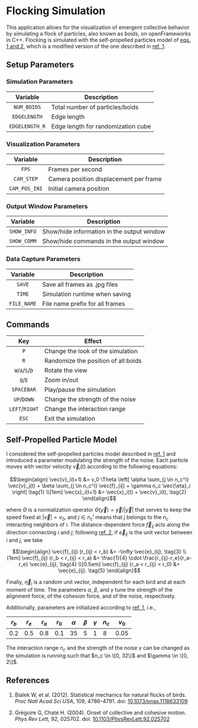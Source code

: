 # Flocking Simulation

This application allows for the visualization of emergent collective behavior by simulating a flock of particles, also known as _boids_, on openFrameworks in C++. Flocking is simulated with the self-propelled particles model of [eqs. 1 and 2](#eqs), which is a modified version of the one described in [ref. 1](#ref).

<!--- Mention periodic boundary conditions with unit cell as a cube --->

## Setup Parameters

### Simulation Parameters

| Variable | Description |
| :-: | - |
| <code>NUM_BOIDS</code> | Total number of particles/boids |
| <code>EDGELENGTH</code> | Edge length |
| <code>EDGELENGTH_R</code> | Edge length for randomization cube |

### Visualization Parameters

| Variable | Description |
| :-: | - |
| <code>FPS</code> | Frames per second |
| <code>CAM_STEP</code> | Camera position displacement per frame |
| <code>CAM_POS_INI</code> | Initial camera position |

### Output Window Parameters

| Variable | Description |
| :-: | - |
| <code>SHOW_INFO</code> | Show/hide information in the output window |
| <code>SHOW_COMM</code> | Show/hide commands in the output window |

### Data Capture Parameters

| Variable | Description |
| :-: | - |
| <code>SAVE</code> | Save all frames as .jpg files |
| <code>TIME</code> | Simulation runtime when saving |
| <code>FILE_NAME</code> | File name prefix for all frames |

## Commands

| Key                                                         | Effect                              |
| :-:                                                         | -                                   |
| <code>P</code>                                              | Change the look of the simulation   |
| <code>R</code>                                              | Randomize the position of all boids |
| <code>W</code>/<code>A</code>/<code>S</code>/<code>D</code> | Rotate the view                     |
| <code>Q</code>/<code>E</code>                               | Zoom in/out                         |
| <code>SPACEBAR</code>                                       | Play/pause the simulation           |
| <code>UP</code>/<code>DOWN</code>                           | Change the strength of the noise    |
| <code>LEFT</code>/<code>RIGHT</code>                        | Change the interaction range        |
| <code>ESC</code>                                            | Exit the simulation                 |

## Self-Propelled Particle Model

I considered the self-propelled particles model described in [ref. 1](#ref) and introduced a parameter modulating the strength of the noise. Each particle moves with vector velocity $\vec{v}_i(t)$ according to the following equations:

<a id="eqs"/></a>
```math
\begin{align}
\vec{v}_i(t+1) &= v_0 \Theta \left[ \alpha \sum_{j \in n_c^i} \vec{v}_j(t) + \beta \sum_{j \in n_c^i} \vec{f}_{ij} + \gamma n_c \vec{\eta}_i \right] \tag{1} \\[1em]
\vec{x}_i(t+1) &= \vec{x}_i(t) + \vec{v}_i(t), \tag{2}
\end{align}
```

where $\Theta$ is a normalization operator $\Theta(\vec{y}) = \vec{y} / |\vec{y}|$ that serves to keep the speed fixed at $|\vec{v}| = v_0$, and $j \in n_c^i$ means that $j$ belongs to the $n_c$ interacting neighbors of $i$. The distance-dependent force $\vec{f}_ {ij}$ acts along the direction connecting $i$ and $j$; following [ref. 2](#ref), if $\vec{e}_ {ij}$ is the unit vector between $i$ and $j$, we take

```math
\begin{align}
\vec{f}_{ij} (r_{ij} < r_b) &= -\infty \vec{e}_{ij}, \tag{3} \\[1em]
\vec{f}_{ij} (r_b < r_{ij} < r_a) &= \frac{1}{4} \cdot \frac{r_{ij}-r_e}{r_a-r_e} \vec{e}_{ij}, \tag{4} \\[0.5em]
\vec{f}_{ij} (r_a < r_{ij} < r_0) &= \vec{e}_{ij}. \tag{5}
\end{align}
```

Finally, $\vec{\eta}_i$ is a random unit vector, independent for each bird and at each moment of time. The parameters $\alpha$, $\beta$, and $\gamma$ tune the strength of the alignment force, of the cohesion force, and of the noise, respectively.

Additionally, parameters are initialized according to [ref. 1](#ref), i.e.,

| $r_b$ | $r_e$ | $r_a$ | $r_0$ | $\alpha$ | $\beta$ | $\gamma$ | $n_c$ | $v_0$ |
| ----- | ----- | ----- | ----- | -------- | ------- | -------- | ----- | ----- |
| 0.2   | 0.5   | 0.8   | 0.1   | 35       | 5       | 1        | 8     | 0.05  |

The interaction range $n_c$ and the strength of the noise $\gamma$ can be changed as the simulation is running such that $n_c \in \[0, 32\]$ and $\gamma \in \[0, 2\]$.

## <a id="ref"/></a> References

1. Bialek W, et al. (2012). Statistical mechanics for natural flocks of birds. _Proc Natl Acad Sci USA_, 109, 4786–4791. doi: [10.1073/pnas.1118633109](https://doi.org/10.1073/pnas.1118633109)
   
2. Grégoire G, Chaté H. (2004). Onset of collective and cohesive motion. _Phys Rev Lett_, 92, 025702. doi: [10.1103/PhysRevLett.92.025702](https://doi.org/10.1103/PhysRevLett.92.025702)
